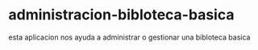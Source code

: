 # administracion-bibloteca-basica
esta aplicacion nos ayuda a administrar o gestionar una bibloteca basica 
